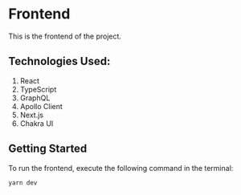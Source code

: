 # Frontend

This is the frontend of the project.

## Technologies Used:

1. React
2. TypeScript
3. GraphQL
4. Apollo Client
5. Next.js
6. Chakra UI

## Getting Started

To run the frontend, execute the following command in the terminal:

```bash
yarn dev